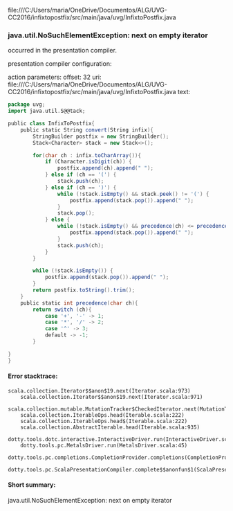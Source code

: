 file:///C:/Users/maria/OneDrive/Documentos/ALG/UVG-CC2016/infixtopostfix/src/main/java/uvg/InfixtoPostfix.java
### java.util.NoSuchElementException: next on empty iterator

occurred in the presentation compiler.

presentation compiler configuration:


action parameters:
offset: 32
uri: file:///C:/Users/maria/OneDrive/Documentos/ALG/UVG-CC2016/infixtopostfix/src/main/java/uvg/InfixtoPostfix.java
text:
```scala
package uvg;
import java.util.S@@tack;

public class InfixToPostfix{
    public static String convert(String infix){
        StringBuilder postfix = new StringBuilder();
        Stack<Character> stack = new Stack<>();

        for(char ch : infix.toCharArray()){
            if (Character.isDigit(ch)) { 
                postfix.append(ch).append(" ");
            } else if (ch == '(') {
                stack.push(ch);
            } else if (ch == ')') {
                while (!stack.isEmpty() && stack.peek() != '(') {
                    postfix.append(stack.pop()).append(" ");
                }
                stack.pop();
            } else {
                while (!stack.isEmpty() && precedence(ch) <= precedence(stack.peek())) {
                    postfix.append(stack.pop()).append(" ");
                }
                stack.push(ch);
            }
        }

        while (!stack.isEmpty()) {
            postfix.append(stack.pop()).append(" ");
        }
        return postfix.toString().trim();
    }
    public static int precedence(char ch){
        return switch (ch){
            case '+', '-' -> 1;
            case '*', '/' -> 2;
            case '^' -> 3;
            default -> -1;
        }

}
}
```



#### Error stacktrace:

```
scala.collection.Iterator$$anon$19.next(Iterator.scala:973)
	scala.collection.Iterator$$anon$19.next(Iterator.scala:971)
	scala.collection.mutable.MutationTracker$CheckedIterator.next(MutationTracker.scala:76)
	scala.collection.IterableOps.head(Iterable.scala:222)
	scala.collection.IterableOps.head$(Iterable.scala:222)
	scala.collection.AbstractIterable.head(Iterable.scala:935)
	dotty.tools.dotc.interactive.InteractiveDriver.run(InteractiveDriver.scala:164)
	dotty.tools.pc.MetalsDriver.run(MetalsDriver.scala:45)
	dotty.tools.pc.completions.CompletionProvider.completions(CompletionProvider.scala:50)
	dotty.tools.pc.ScalaPresentationCompiler.complete$$anonfun$1(ScalaPresentationCompiler.scala:146)
```
#### Short summary: 

java.util.NoSuchElementException: next on empty iterator